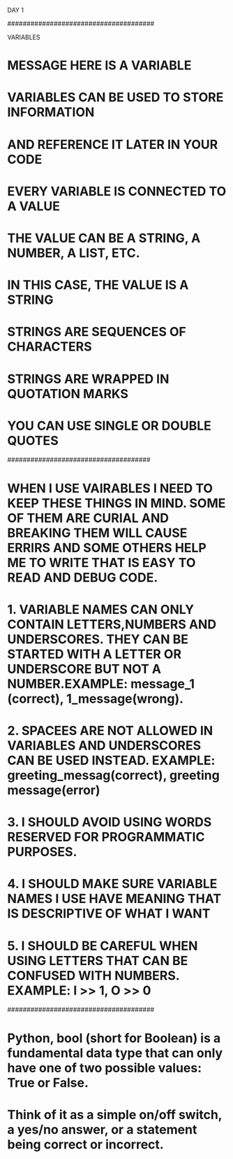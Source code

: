 
DAY 1

######################################

VARIABLES

# MESSAGE HERE IS A VARIABLE
# VARIABLES CAN BE USED TO STORE INFORMATION
# AND REFERENCE IT LATER IN YOUR CODE
# EVERY VARIABLE IS CONNECTED TO A VALUE
# THE VALUE CAN BE A STRING, A NUMBER, A LIST, ETC.
# IN THIS CASE, THE VALUE IS A STRING
# STRINGS ARE SEQUENCES OF CHARACTERS
# STRINGS ARE WRAPPED IN QUOTATION MARKS
# YOU CAN USE SINGLE OR DOUBLE QUOTES






#####################################
# WHEN I USE VAIRABLES I NEED TO KEEP THESE THINGS IN MIND. SOME OF THEM ARE CURIAL AND BREAKING THEM WILL CAUSE ERRIRS AND SOME OTHERS HELP ME TO WRITE THAT IS EASY TO READ AND DEBUG CODE.
# 1. VARIABLE NAMES CAN ONLY CONTAIN LETTERS,NUMBERS AND UNDERSCORES. THEY CAN BE STARTED WITH A LETTER OR UNDERSCORE BUT NOT A NUMBER.EXAMPLE: message_1 (correct), 1_message(wrong).
# 2. SPACEES ARE NOT ALLOWED IN VARIABLES AND UNDERSCORES CAN BE USED INSTEAD. EXAMPLE: greeting_messag(correct), greeting message(error)
# 3. I SHOULD AVOID USING WORDS RESERVED FOR PROGRAMMATIC PURPOSES.
# 4. I SHOULD MAKE SURE VARIABLE NAMES I USE HAVE MEANING THAT IS DESCRIPTIVE OF WHAT I WANT
# 5. I SHOULD BE CAREFUL WHEN USING LETTERS THAT CAN BE CONFUSED WITH NUMBERS. EXAMPLE: l >> 1, O >> 0


######################################



# Python, bool (short for Boolean) is a fundamental data type that can only have one of two possible values: True or False.
# Think of it as a simple on/off switch, a yes/no answer, or a statement being correct or incorrect.